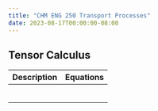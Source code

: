 ```yaml
---
title: "CHM ENG 250 Transport Processes"
date: 2023-08-17T00:00:00-08:00
---
```


## Tensor Calculus

|Description|Equations|
|-:|:-|
|||
|||
|||
|||
|||
|||

<!-- ★ -->